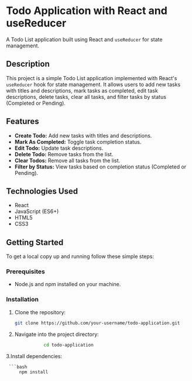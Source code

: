 # Todo Application with React and useReducer

A Todo List application built using React and `useReducer` for state management.


## Description

This project is a simple Todo List application implemented with React's `useReducer` hook for state management. It allows users to add new tasks with titles and descriptions, mark tasks as completed, edit task descriptions, delete tasks, clear all tasks, and filter tasks by status (Completed or Pending).

## Features

- **Create Todo:** Add new tasks with titles and descriptions.
- **Mark As Completed:** Toggle task completion status.
- **Edit Todo:** Update task descriptions.
- **Delete Todo:** Remove tasks from the list.
- **Clear Todos:** Remove all tasks from the list.
- **Filter by Status:** View tasks based on completion status (Completed or Pending).

## Technologies Used

- React
- JavaScript (ES6+)
- HTML5
- CSS3

## Getting Started

To get a local copy up and running follow these simple steps:

### Prerequisites

- Node.js and npm installed on your machine.

### Installation

1. Clone the repository:

   ```bash
   git clone https://github.com/your-username/todo-application.git

2. Navigate into the project directory:

   ```bash
              cd todo-application

   
3.Install dependencies:
    
     ```bash
         npm install
 
